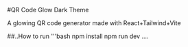#QR Code Glow Dark Theme

A glowing QR code generator made with React+Tailwind+Vite

##..How to run
'''bash
npm install
npm run dev
....